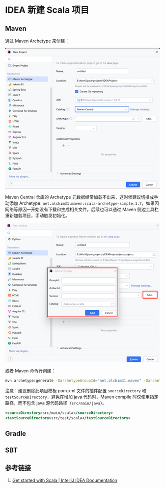 # IDEA 新建 Scala 项目

## Maven

通过 Maven Archetype 来创建：

![](resources/images/Pasted%20image%2020241010102648.png)

Maven Central 仓库的 Archetype 元数据经常加载不出来，这时候建议切换成手动添加 Archetype: `net.alchim31.maven:scala-archetype-simple:1.7`，如果因网络等原因一开始没有下载和生成相关文件，后续也可以通过 Maven 侧边工具栏重新加载项目，手动触发初始化。

![](resources/images/Pasted%20image%2020241010103533.png)

或者 Maven 命令行创建：
```bash
mvn archetype:generate -DarchetypeGroupId="net.alchim31.maven" -DarchetypeArtifactId="scala-archetype-simple" -DarchetypeVersion="1.7"
```

注意：建议删除此项目模板 pom.xml 文件的插件配置 `sourceDirectory` 和 `testSourceDirectory`，避免在增加 java 代码时，Maven compile 时仅使用指定路径，而不包含 java 源代码路径（`src/main/java`）。

```xml
<sourceDirectory>src/main/scala</sourceDirectory>  
<testSourceDirectory>src/test/scala</testSourceDirectory>
```

## Gradle

## SBT

## 参考链接

1. [Get started with Scala | IntelliJ IDEA Documentation](https://www.jetbrains.com/help/idea/get-started-with-scala.html)